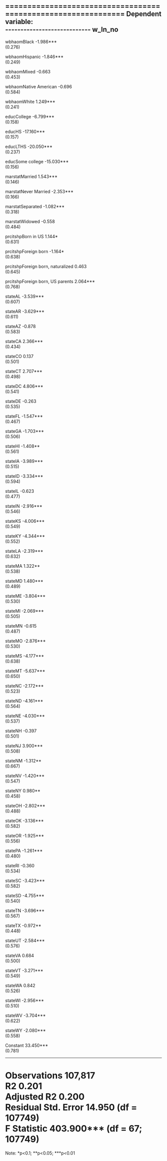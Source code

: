 
==============================================================
                                      Dependent variable:     
                                  ----------------------------
                                            w_ln_no           
--------------------------------------------------------------
wbhaomBlack                                -1.986***          
                                            (0.276)           
                                                              
wbhaomHispanic                             -1.846***          
                                            (0.249)           
                                                              
wbhaomMixed                                  -0.663           
                                            (0.453)           
                                                              
wbhaomNative American                        -0.696           
                                            (0.584)           
                                                              
wbhaomWhite                                 1.249***          
                                            (0.241)           
                                                              
educCollege                                -6.799***          
                                            (0.158)           
                                                              
educHS                                     -17.160***         
                                            (0.157)           
                                                              
educLTHS                                   -20.050***         
                                            (0.237)           
                                                              
educSome college                           -15.030***         
                                            (0.156)           
                                                              
marstatMarried                              1.543***          
                                            (0.146)           
                                                              
marstatNever Married                       -2.353***          
                                            (0.166)           
                                                              
marstatSeparated                           -1.082***          
                                            (0.318)           
                                                              
marstatWidowed                               -0.558           
                                            (0.484)           
                                                              
prcitshpBorn in US                           1.144*           
                                            (0.631)           
                                                              
prcitshpForeign born                        -1.164*           
                                            (0.638)           
                                                              
prcitshpForeign born, naturalized            0.463            
                                            (0.645)           
                                                              
prcitshpForeign born, US parents            2.064***          
                                            (0.768)           
                                                              
stateAL                                    -3.539***          
                                            (0.607)           
                                                              
stateAR                                    -3.629***          
                                            (0.611)           
                                                              
stateAZ                                      -0.878           
                                            (0.583)           
                                                              
stateCA                                     2.366***          
                                            (0.434)           
                                                              
stateCO                                      0.137            
                                            (0.501)           
                                                              
stateCT                                     2.707***          
                                            (0.498)           
                                                              
stateDC                                     4.806***          
                                            (0.541)           
                                                              
stateDE                                      -0.263           
                                            (0.535)           
                                                              
stateFL                                    -1.547***          
                                            (0.467)           
                                                              
stateGA                                    -1.703***          
                                            (0.506)           
                                                              
stateHI                                     -1.408**          
                                            (0.561)           
                                                              
stateIA                                    -3.989***          
                                            (0.515)           
                                                              
stateID                                    -3.334***          
                                            (0.594)           
                                                              
stateIL                                      -0.623           
                                            (0.477)           
                                                              
stateIN                                    -2.916***          
                                            (0.546)           
                                                              
stateKS                                    -4.006***          
                                            (0.549)           
                                                              
stateKY                                    -4.344***          
                                            (0.552)           
                                                              
stateLA                                    -2.319***          
                                            (0.632)           
                                                              
stateMA                                     1.322**           
                                            (0.538)           
                                                              
stateMD                                     1.480***          
                                            (0.489)           
                                                              
stateME                                    -3.804***          
                                            (0.530)           
                                                              
stateMI                                    -2.069***          
                                            (0.505)           
                                                              
stateMN                                      -0.615           
                                            (0.487)           
                                                              
stateMO                                    -2.876***          
                                            (0.530)           
                                                              
stateMS                                    -4.177***          
                                            (0.638)           
                                                              
stateMT                                    -5.637***          
                                            (0.650)           
                                                              
stateNC                                    -2.172***          
                                            (0.523)           
                                                              
stateND                                    -4.161***          
                                            (0.564)           
                                                              
stateNE                                    -4.030***          
                                            (0.537)           
                                                              
stateNH                                      -0.397           
                                            (0.501)           
                                                              
stateNJ                                     3.900***          
                                            (0.508)           
                                                              
stateNM                                     -1.312**          
                                            (0.667)           
                                                              
stateNV                                    -1.420***          
                                            (0.547)           
                                                              
stateNY                                     0.980**           
                                            (0.458)           
                                                              
stateOH                                    -2.802***          
                                            (0.488)           
                                                              
stateOK                                    -3.136***          
                                            (0.582)           
                                                              
stateOR                                    -1.925***          
                                            (0.556)           
                                                              
statePA                                    -1.261***          
                                            (0.480)           
                                                              
stateRI                                      -0.360           
                                            (0.534)           
                                                              
stateSC                                    -3.423***          
                                            (0.582)           
                                                              
stateSD                                    -4.755***          
                                            (0.540)           
                                                              
stateTN                                    -3.696***          
                                            (0.567)           
                                                              
stateTX                                     -0.972**          
                                            (0.448)           
                                                              
stateUT                                    -2.584***          
                                            (0.576)           
                                                              
stateVA                                      0.684            
                                            (0.500)           
                                                              
stateVT                                    -3.271***          
                                            (0.549)           
                                                              
stateWA                                      0.842            
                                            (0.526)           
                                                              
stateWI                                    -2.956***          
                                            (0.510)           
                                                              
stateWV                                    -3.704***          
                                            (0.622)           
                                                              
stateWY                                    -2.080***          
                                            (0.558)           
                                                              
Constant                                   33.450***          
                                            (0.781)           
                                                              
--------------------------------------------------------------
Observations                                107,817           
R2                                           0.201            
Adjusted R2                                  0.200            
Residual Std. Error                   14.950 (df = 107749)    
F Statistic                       403.900*** (df = 67; 107749)
==============================================================
Note:                              *p<0.1; **p<0.05; ***p<0.01
